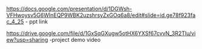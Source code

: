 https://docs.google.com/presentation/d/1DGWsh-VFHwoysv5G6WInEQP9WBK2uzshrsyZxGOq6a8/edit#slide=id.ge78f923fac_4_25  - ppt link

https://drive.google.com/file/d/1GxSqGXugw5otHX6YXSf67cvvN_3R2Tlu/view?usp=sharing  -project demo video






